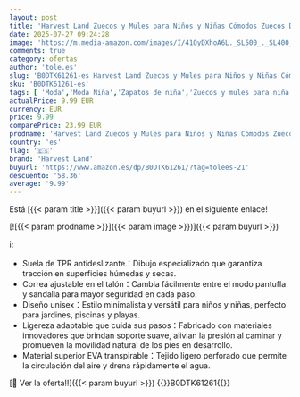 ```yaml
---
layout: post
title: 'Harvest Land Zuecos y Mules para Niños y Niñas Cómodos Zuecos De Jardín Sandalias Ligeras para El Verano Dinosaurio Blanco EU31'
date: 2025-07-27 09:24:28
image: 'https://m.media-amazon.com/images/I/41OyDXhoA6L._SL500_._SL400_.jpg'
comments: true
category: ofertas
author: 'tole.es'
slug: 'B0DTK61261-es Harvest Land Zuecos y Mules para Niños y Niñas Cómodos...'
sku: 'B0DTK61261-es'
tags: [ 'Moda','Moda Niña','Zapatos de niña','Zuecos y mules para niña','harvest land','zuecos','🇪🇸', ]
actualPrice: 9.99 EUR
currency: EUR
price: 9.99
comparePrice: 23.99 EUR
prodname: 'Harvest Land Zuecos y Mules para Niños y Niñas Cómodos Zuecos De Jardín Sandalias Ligeras para El Verano Dinosaurio Blanco EU31'
country: 'es'
flag: '🇪🇸'
brand: 'Harvest Land'
buyurl: 'https://www.amazon.es/dp/B0DTK61261/?tag=tolees-21'
descuento: '58.36'
average: '9.99'
---
```


Está [{{< param title >}}]({{< param buyurl >}}) en el siguiente enlace!

[![{{< param prodname >}}]({{< param image >}})]({{< param buyurl >}})

ℹ️:

- Suela de TPR antideslizante：Dibujo especializado que garantiza tracción en superficies húmedas y secas.
- Correa ajustable en el talón：Cambia fácilmente entre el modo pantufla y sandalia para mayor seguridad en cada paso.
- Diseño unisex：Estilo minimalista y versátil para niños y niñas, perfecto para jardines, piscinas y playas.
- Ligereza adaptable que cuida sus pasos：Fabricado con materiales innovadores que brindan soporte suave, alivian la presión al caminar y promueven la movilidad natural de los pies en desarrollo.
- Material superior EVA transpirable：Tejido ligero perforado que permite la circulación del aire y drena rápidamente el agua.

[🛒 Ver la oferta!!]({{< param buyurl >}})
{{<world>}}B0DTK61261{{</world>}}
